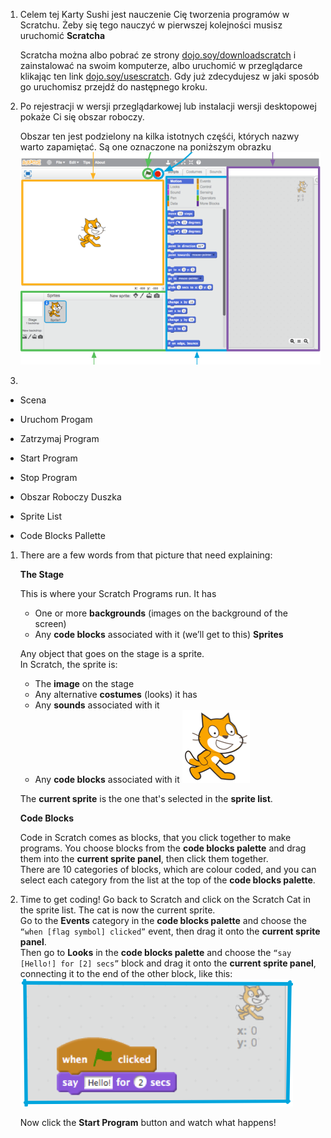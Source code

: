 1. Celem tej Karty Sushi jest nauczenie Cię tworzenia programów w Scratchu. Żeby się tego nauczyć w pierwszej kolejności musisz uruchomić **Scratcha**

   Scratcha można albo pobrać ze strony [dojo.soy/downloadscratch](dojo.soy/downloadscratch) i zainstalować  na swoim komputerze, albo uruchomić w przeglądarce klikając ten link [dojo.soy/usescratch](dojo.soy/usescratch). Gdy już zdecydujesz w jaki sposób go uruchomisz przejdź do następnego kroku.

2. Po rejestracji w wersji przeglądarkowej lub instalacji wersji desktopowej pokaże Ci się obszar roboczy.

   Obszar ten jest podzielony na kilka istotnych częśći, których nazwy warto zapamiętać. Są one oznaczone na poniższym obrazku              ![](assets/setup1.png)

3. 
* Scena
* Uruchom Progam
* Zatrzymaj Program
* Start Program

* Stop Program
* Obszar Roboczy Duszka

* Sprite List
* Code Blocks Pallette

1. There are a few words from that picture that need explaining:

   **The Stage**

   This is where your Scratch Programs run. It has

   * One or more **backgrounds** \(images on the background of the screen\)
   * Any **code blocks** associated with it \(we’ll get to this\)
     **Sprites**

   Any object that goes on the stage is a sprite.  
   In Scratch, the sprite is:

   * The **image** on the stage
   * Any alternative **costumes** \(looks\) it has
   * Any **sounds** associated with it
   * Any **code blocks** associated with it ![](assets/setup2.png)

   The **current sprite** is the one that's selected in the **sprite list**.

   **Code Blocks**

   Code in Scratch comes as blocks, that you click together to make programs. You choose blocks from the **code blocks palette** and drag them into the **current sprite panel**, then click them together.  
   There are 10 categories of blocks, which are colour coded, and you can select each category from the list at the top of the **code blocks palette**.

1. Time to get coding! Go back to Scratch and click on the Scratch Cat in the sprite list. The cat is now the current sprite.  
   Go to the **Events** category in the **code blocks palette** and choose the `“when [flag symbol] clicked”` event, then drag it onto the **current sprite panel**.  
   Then go to **Looks** in the **code blocks palette** and choose the `“say [Hello!] for [2] secs”` block and drag it onto the **current sprite panel**, connecting it to the end of the other block, like this: ![](assets/setup3.png)

   Now click the **Start Program** button and watch what happens!



